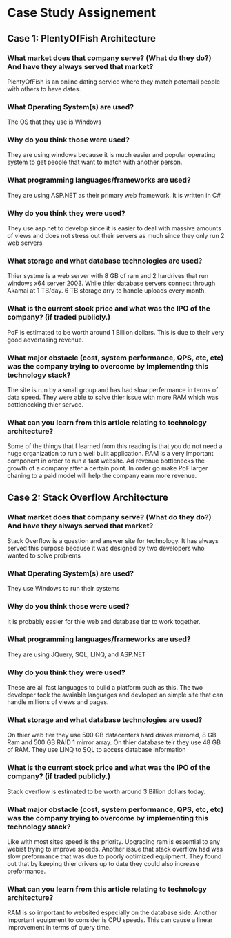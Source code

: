 # Case Study Assignement
## Case 1: PlentyOfFish Architecture
### What market does that company serve? (What do they do?) And have they always served that market?
PlentyOfFish is an online dating service where they match potentail people with others to have dates.
### What Operating System(s) are used?
The OS that they use is Windows
### Why do you think those were used?
They are using windows because it is much easier and popular operating system to get people that want to match with another person.
### What programming languages/frameworks are used?
They are using ASP.NET as their primary web framework. It is written in C#
### Why do you think they were used?
They use asp.net to develop since it is easier to deal with massive amounts of views and does not stress out their servers as much since they only run 2 web servers
### What storage and what database technologies are used?
Thier systme is a web server with 8 GB of ram and 2 hardrives that run windows x64 server 2003. While thier database servers connect through Akamai at 1 TB/day. 6 TB storage arry to handle uploads every month.
### What is the current stock price and what was the IPO of the company? (if traded publicly.)
PoF is estimated to be worth around 1 Billion dollars. This is due to their very good advertasing revenue.
### What major obstacle (cost, system performance, QPS, etc, etc) was the company trying to overcome by implementing this technology stack?
The site is run by a small group and has had slow perfermance in terms of data speed. They were able to solve thier issue with more RAM which was bottlenecking thier servce.
### What can you learn from this article relating to technology architecture?
Some of the things that I learned from this reading is that you do not need a huge organization to run a well built application. RAM is a very important component in order to run a fast website. Ad revenue bottlenecks the growth of a company after a certain point. In order go make PoF larger chaning to a paid model will help the company earn more revenue.

## Case 2: Stack Overflow Architecture
### What market does that company serve? (What do they do?) And have they always served that market?
Stack Overflow is a question and answer site for technology. It has always served this purpose because it was designed by two developers who wanted to solve problems
### What Operating System(s) are used?
They use Windows to run their systems
### Why do you think those were used?
It is probably easier for thie web and database tier to work together.
### What programming languages/frameworks are used?
They are using JQuery, SQL, LINQ, and ASP.NET
### Why do you think they were used?
These are all fast languages to build a platform such as this. The two developer took the avaiable languages and devloped an simple site that can handle millions of views and pages.
### What storage and what database technologies are used?
On thier web tier they use 500 GB datacenters hard drives mirrored, 8 GB Ram and 500 GB RAID 1 mirror array. On thier database teir they use 48 GB of RAM. They use LINQ to SQL to access database information
### What is the current stock price and what was the IPO of the company? (if traded publicly.)
Stack overflow is estimated to be worth around 3 Billion dollars today.
### What major obstacle (cost, system performance, QPS, etc, etc) was the company trying to overcome by implementing this technology stack?
Like with most sites speed is the priority. Upgrading ram is essential to any webist trying to improve speeds. Another issue that stack overflow had was slow preformance that was due to poorly optimized equipment. They found out that by keeping thier drivers up to date they could also increase preformance.
### What can you learn from this article relating to technology architecture?
RAM is so important to websited especially on the database side. Another important equipment to consider is CPU speeds. This can cause a linear improvement in terms of query time.